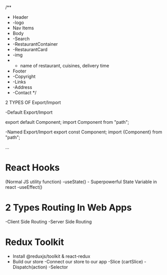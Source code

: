 /**
 * Header
 * -logo
 * Nav Items
 * Body
 * -Search
 * -RestaurantContainer
 * -RestaurantCard
 * -img
 * - name of restaurant, cuisines, delivery time
 * Footer
 * -Copyright
 * -Links
 * -Address
 * -Contact
 */


 2 TYPES OF Export/Import

 -Default Export/Import

 export default Component;
 import Component from "path";

 -Named Export/Import
  export const Component;
  import {Component} from "path";

  ...
  # React Hooks
  (Normal JS utility function)
  -useState() - Superpowerful State Variable in react
  -useEffect()

  # 2 Types Routing In Web Apps
  -Client Side Routing
  -Server Side Routing 

  # Redux Toolkit
  - Install @reduxjs/toolkit & react-redux
  - Build our store
  -Connect our store to our app
  -Slice (cartSlice)
  -Dispatch(action)
  -Selector